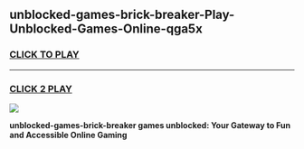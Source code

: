 
## unblocked-games-brick-breaker-Play-Unblocked-Games-Online-qga5x
<h3>
<a href="https://premium76.site?title=unblocked-games-brick-breaker&ref=25A">CLICK TO PLAY</a></h3>
<hr>

<h3>
<a href="https://premium76.site?title=unblocked-games-brick-breaker&ref=25A">CLICK 2 PLAY</a>
  
</h3>

<a href="https://premium76.site?title=unblocked-games-brick-breaker&ref=25A"><img src="https://clearcache.store/games.png"></a>


**unblocked-games-brick-breaker games unblocked: Your Gateway to Fun and Accessible Online Gaming**
